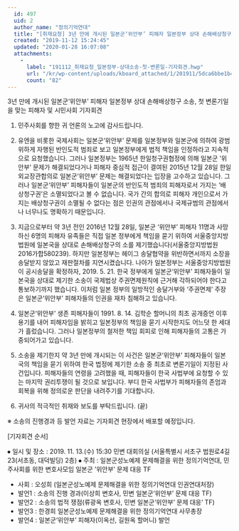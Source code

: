 ```yaml
---
  id: 497
  uid: 2
  author_name: "정의기억연대"
  title: "[취재요청] 3년 만에 개시된 일본군‘위안부’ 피해자 일본정부 상대 손해배상청구 소송, 첫 변론기일을 맞는 피해자 및 시민사회 기자회견"
  created: "2019-11-12 15:24:45"
  updated: "2020-01-28 16:07:08"
  attachments: 
    - 
      label: "191112_취재요청_일본정부-상대소송-첫-변론일-기자회견.hwp"
      url: "/kr/wp-content/uploads/kboard_attached/1/201911/5dca6bbe1b4b47089589.hwp"
      count: "82"
---
```

3년 만에 개시된 일본군‘위안부’ 피해자 일본정부 상대 손해배상청구 소송, 첫 변론기일을 맞는 피해자 및 시민사회 기자회견


1. 민주사회를 향한 귀 언론의 노고에 감사드립니다.

2. 유엔을 비롯한 국제사회는 일본군‘위안부’ 문제를 일본정부와 일본군에 의하여 광범위하게 자행된 반인도적 범죄로 보고 일본정부에게 법적 책임을 인정하라고 지속적으로 요청했습니다. 그러나 일본정부는 1965년 한일청구권협정에 의해 일본군 ’위안부’ 문제가 해결되었다거나 피해자 중심적 접근이 결여된 2015년 12월 28일 한일외교장관합의로 일본군‘위안부’ 문제는 해결되었다는 입장을 고수하고 있습니다. 그러나 일본군‘위안부’ 피해자들이 일본군의 반인도적 범죄의 피해자로서 가지는 ‘배상청구권’은 소멸되었다고 볼 수 없습니다. 국가 간의 합의로 피해자 개인으로서 가지는 배상청구권이 소멸될 수 없다는 점은 인권의 관점에서나 국제규범의 관점에서나 너무나도 명확하기 때문입니다.

3. 지금으로부터 약 3년 전인 2016년 12월 28일, 일본군 ‘위안부’ 피해자 11명과 사망하신 6명의 피해자 유족들은 직접 일본 정부에게 책임을 묻기 위하여 서울중앙지방법원에 일본국을 상대로 손해배상청구의 소를 제기했습니다(서울중앙지방법원 2016가합580239). 하지만 일본정부는 헤이그 송달협약을 위반하면서까지 소장을 송달받지 않았고 재판절차를 지연시켰습니다. 나아가 일본정부는 서울중앙지방법원이 공시송달을 확정하자, 2019. 5. 21. 한국 정부에게 일본군‘위안부’ 피해자들이 일본국을 상대로 제기한 소송이 국제법상 주권면제원칙에 근거해 각하되어야 한다고 통보하기까지 했습니다. 이처럼 일본 정부의 일방적인 송달거부와 ‘주권면제’ 주장은 일본군‘위안부’ 피해자들의 인권을 재차 침해하고 있습니다.

4. 일본군‘위안부’ 생존 피해자들이 1991. 8. 14. 김학순 할머니의 최초 공개증언 이후 용기를 내어 피해자임을 밝히고 일본정부의 책임을 묻기 시작한지도 어느덧 한 세대가 흘렀습니다. 그러나 일본정부의 철저한 책임 회피로 인해 피해자들의 고통은 가중되어가고 있습니다. 

5. 소송을 제기한지 약 3년 만에 개시되는 이 사건은 일본군‘위안부’ 피해자들이 일본국의 책임을 묻기 위하여 한국 법정에 제기한 소송 중 최초로 변론기일이 지정된 사건입니다. 피해자들의 연령을 고려했을 때, 피해자들이 한국 사법부에 요청할 수 있는 마지막 권리투쟁이 될 것으로 보입니다. 부디 한국 사법부가 피해자들의 존엄과 회복을 위해 정의로운 판단을 내려주기를 기대합니다.

6. 귀사의 적극적인 취재와 보도를 부탁드립니다. (끝)

※ 소송의 진행경과 등 발언 자료는 기자회견 현장에서 배포할 예정입니다.


\[기자회견 순서\]

⦁ 일시 및 장소 : 2019. 11. 13.(수) 15:30 민변 대회의실 (서울특별시 서초구 법원로4길 23(서초동, 대덕빌딩) 2층)
⦁ 주최 : 일본군성노예제 문제해결을 위한 정의기억연대, 민주사회를 위한 변호사모임 일본군 ’위안부’ 문제 대응 TF
 - 사회 : 오성희 (일본군성노예제 문제해결을 위한 정의기억연대 인권연대처장) 
 - 발언1 : 소송의 진행 경과(이상희 변호사, 민변 일본군‘위안부’ 문제 대응 TF) 
 - 발언2 : 소송의 법적 쟁점(류광옥 변호사, 민변 일본군‘위안부’ 문제 대응’ TF)
 - 발언3 : 한경희 일본군성노예제 문제해결을 위한 정의기억연대 사무총장 
 - 발언4 : 일본군‘위안부’ 피해자(이옥선, 길원옥 할머니) 발언